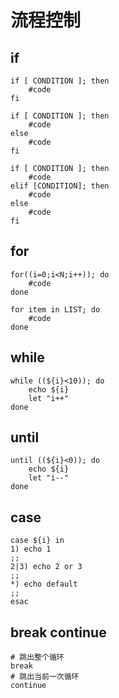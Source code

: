 # 流程控制

## if

``` shell
if [ CONDITION ]; then
    #code
fi

if [ CONDITION ]; then
    #code
else
    #code
fi

if [ CONDITION ]; then
    #code
elif [CONDITION]; then
    #code
else
    #code
fi
```

## for

``` shell
for((i=0;i<N;i++)); do
    #code
done

for item in LIST; do
    #code
done
```

## while

``` shell
while ((${i}<10)); do
    echo ${i}
    let "i++"
done
```

## until

``` shell
until ((${i}<0)); do
    echo ${i}
    let "i--"
done
```

## case

``` shell
case ${i} in
1) echo 1
;;
2|3) echo 2 or 3
;;
*) echo default
;;
esac
```

## break continue

``` shell
# 跳出整个循环
break
# 跳出当前一次循环
continue
```
